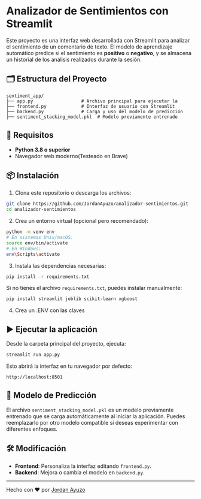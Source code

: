 # Analizador de Sentimientos con Streamlit

Este proyecto es una interfaz web desarrollada con Streamlit para analizar el sentimiento de un comentario de texto. El modelo de aprendizaje automático predice si el sentimiento es **positivo** o **negativo**, y se almacena un historial de los análisis realizados durante la sesión.

## 🗂 Estructura del Proyecto

```
sentiment_app/
├── app.py                  # Archivo principal para ejecutar la 
├── frontend.py             # Interfaz de usuario con Streamlit
├── backend.py              # Carga y uso del modelo de predicción
├── sentiment_stacking_model.pkl  # Modelo previamente entrenado
```

## 📌 Requisitos

- **Python 3.8 o superior**
- Navegador web moderno(Testeado en Brave)

## 📦 Instalación

1. Clona este repositorio o descarga los archivos:

```bash
git clone https://github.com/JordanAyuzo/analizador-sentimientos.git
cd analizador-sentimientos
```

2. Crea un entorno virtual (opcional pero recomendado):

```bash
python -m venv env
# En sistemas Unix/macOS:
source env/bin/activate
# En Windows:
env\Scripts\activate
```

3. Instala las dependencias necesarias:

```bash
pip install -r requirements.txt
```

Si no tienes el archivo `requirements.txt`, puedes instalar manualmente:

```bash
pip install streamlit joblib scikit-learn xgboost
```
4. Crea un .ENV con las claves

## ▶️ Ejecutar la aplicación

Desde la carpeta principal del proyecto, ejecuta:

```bash
streamlit run app.py
```

Esto abrirá la interfaz en tu navegador por defecto:

```
http://localhost:8501
```

## 🧠 Modelo de Predicción

El archivo `sentiment_stacking_model.pkl` es un modelo previamente entrenado que se carga automáticamente al iniciar la aplicación. Puedes reemplazarlo por otro modelo compatible si deseas experimentar con diferentes enfoques.

## 🛠 Modificación

- **Frontend**: Personaliza la interfaz editando `frontend.py`.
- **Backend**: Mejora o cambia el modelo en `backend.py`.

---

Hecho con ❤️ por [Jordan Ayuzo](https://github.com/JordanAyuzo)

